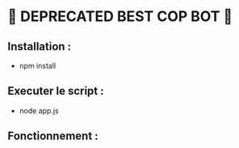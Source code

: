 # 👟 DEPRECATED BEST COP BOT 👟
## Installation : 
- npm install 

## Executer le script  : 
- node app.js

## Fonctionnement  : 

